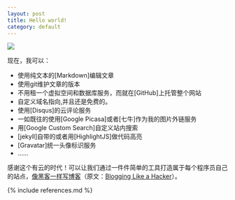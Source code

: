 ```yaml
---
layout: post
title: Hello world!
category: default
---
```

![](http://writehappy.qiniudn.com/img%2FHelloWorld.jpg)

现在，我可以：

* 使用纯文本的[Markdown]编辑文章
* 使用git维护文章的版本
* 不用租一个虚拟空间和数据库服务，而就在[GitHub]上托管整个网站
* 自定义域名指向,并且还是免费的。
* 使用[Disqus]的云评论服务
* 一如既往的使用[Google Picasa]或者[七牛]作为我的图片外链服务
* 用[Google Custom Search]自定义站内搜索
* [jekyll]自带的或者用[HighlightJS]做代码高亮
* [Gravatar]统一头像标识服务
* ……

感谢这个有云的时代！可以让我们通过一件件简单的工具打造属于每个程序员自己的站点，[像黑客一样写博客](http://kyle.xlau.org/posts/blogging-like-a-hacker.html)（原文：[Blogging Like a Hacker](http://tom.preston-werner.com/2008/11/17/blogging-like-a-hacker.html)）。

{% include references.md %}
